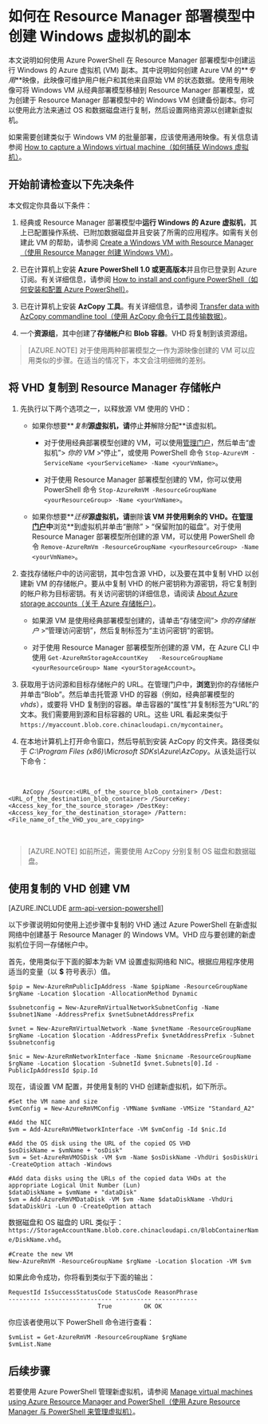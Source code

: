 <!-- ARM: tested -->

<properties
	pageTitle="创建 Windows VM 的副本 | Azure"
	description="了解如何通过创建一个 *专用映像*，在 Resource Manager 部署模型中创建运行 Windows 的 Azure 虚拟机。"
	services="virtual-machines-windows"
	documentationCenter=""
	authors="dsk-2015"
	manager="timlt"
	editor=""
	tags="azure-resource-manager"/>

<tags
	ms.service="virtual-machines-windows"
	ms.date="04/26/2016"
	wacn.date="06/20/2016"/>

# 如何在 Resource Manager 部署模型中创建 Windows 虚拟机的副本


本文说明如何使用 Azure PowerShell 在 Resource Manager 部署模型中创建运行 Windows 的 Azure 虚拟机 (VM) 副本。其中说明如何创建 Azure VM 的**_专用_**映像，此映像可维护用户帐户和其他来自原始 VM 的状态数据。使用专用映像可将 Windows VM 从经典部署模型移植到 Resource Manager 部署模型，或为创建于 Resource Manager 部署模型中的 Windows VM 创建备份副本。你可以使用此方法来通过 OS 和数据磁盘进行复制，然后设置网络资源以创建新虚拟机。

如果需要创建类似于 Windows VM 的批量部署，应该使用通用映像。有关信息请参阅 [How to capture a Windows virtual machine（如何捕获 Windows 虚拟机）](/documentation/articles/virtual-machines-windows-capture-image)。



## 开始前请检查以下先决条件

本文假定你具备以下条件：

1. 经典或 Resource Manager 部署模型中**运行 Windows 的 Azure 虚拟机**，其上已配置操作系统、已附加数据磁盘并且安装了所需的应用程序。如需有关创建此 VM 的帮助，请参阅 [Create a Windows VM with Resource Manager（使用 Resource Manager 创建 Windows VM）](/documentation/articles/virtual-machines-windows-ps-create)。

1. 已在计算机上安装 **Azure PowerShell 1.0 或更高版本**并且你已登录到 Azure 订阅。有关详细信息，请参阅 [How to install and configure PowerShell（如何安装和配置 Azure PowerShell）](/documentation/articles/powershell-install-configure)。

1. 已在计算机上安装 **AzCopy 工具**。有关详细信息，请参阅 [Transfer data with AzCopy commandline tool（使用 AzCopy 命令行工具传输数据）](/documentation/articles/storage-use-azcopy)。

1. 一个**资源组**，其中创建了**存储帐户**和 **Blob 容器**。VHD 将复制到该资源组。



> [AZURE.NOTE] 对于使用两种部署模型之一作为源映像创建的 VM 可以应用类似的步骤。在适当的情况下，本文会注明细微的差别。


## 将 VHD 复制到 Resource Manager 存储帐户


1. 先执行以下两个选项之一，以释放源 VM 使用的 VHD：

	- 如果你想要**_复制_**源虚拟机，请**停止**并**解除分配**该虚拟机。
	
		- 对于使用经典部署模型创建的 VM，可以使用[管理门户](https://manage.windowsazure.cn)，然后单击“虚拟机”> *你的 VM* >“停止”，或使用 PowerShell 命令 `Stop-AzureVM -ServiceName <yourServiceName> -Name <yourVmName>`。 
		
		- 对于使用 Resource Manager 部署模型创建的 VM，你可以使用 PowerShell 命令 `Stop-AzureRmVM -ResourceGroupName <yourResourceGroup> -Name <yourVmName>`。

	
	- 如果你想要**_迁移_**源虚拟机，请**删除**该 VM 并使用剩余的 VHD。在[管理门户](https://manage.windowsazure.cn)中**浏览**到虚拟机并单击“删除” > “保留附加的磁盘”。对于使用 Resource Manager 部署模型所创建的源 VM，可以使用 PowerShell 命令 `Remove-AzureRmVm -ResourceGroupName <yourResourceGroup> -Name <yourVmName>`。
	
1. 查找存储帐户中的访问密钥，其中包含源 VHD，以及要在其中复制 VHD 以创建新 VM 的存储帐户。要从中复制 VHD 的帐户密钥称为源密钥，将它复制到的帐户称为目标密钥。有关访问密钥的详细信息，请阅读 [About Azure storage accounts（关于 Azure 存储帐户）](/documentation/articles/storage-create-storage-account)。

	- 如果源 VM 是使用经典部署模型创建的，请单击“存储空间”> *你的存储帐户* >“管理访问密钥”，然后复制标签为“主访问密钥”的密钥。 
	
	- 对于使用 Resource Manager 部署模型所创建的源 VM，在 Azure CLI 中使用 `Get-AzureRmStorageAccountKey   -ResourceGroupName <yourResourceGroup> Name <yourStorageAccount>`。

1. 获取用于访问源和目标存储帐户的 URL。在管理门户中，**浏览**到你的存储帐户并单击“Blob”。然后单击托管源 VHD 的容器（例如，经典部署模型的 *vhds*），或要将 VHD 复制到的容器。单击容器的“属性”并复制标签为“URL”的文本。我们需要用到源和目标容器的 URL。这些 URL 看起来类似于 `https://myaccount.blob.core.chinacloudapi.cn/mycontainer`。

1. 在本地计算机上打开命令窗口，然后导航到安装 AzCopy 的文件夹。路径类似于 *C:\\Program Files (x86)\\Microsoft SDKs\\Azure\\AzCopy*。从该处运行以下命令：
</br>

		AzCopy /Source:<URL_of_the_source_blob_container> /Dest:<URL_of_the_destination_blob_container> /SourceKey:<Access_key_for_the_source_storage> /DestKey:<Access_key_for_the_destination_storage> /Pattern:<File_name_of_the_VHD_you_are_copying>
</br>

>[AZURE.NOTE] 如前所述，需要使用 AzCopy 分别复制 OS 磁盘和数据磁盘。


## 使用复制的 VHD 创建 VM

[AZURE.INCLUDE [arm-api-version-powershell](../includes/arm-api-version-powershell.md)]

以下步骤说明如何使用上述步骤中复制的 VHD 通过 Azure PowerShell 在新虚拟网络中创建基于 Resource Manager 的 Windows VM。VHD 应与要创建的新虚拟机位于同一存储帐户中。


首先，使用类似于下面的脚本为新 VM 设置虚拟网络和 NIC。根据应用程序使用适当的变量（以 **$** 符号表示）值。

	$pip = New-AzureRmPublicIpAddress -Name $pipName -ResourceGroupName $rgName -Location $location -AllocationMethod Dynamic

	$subnetconfig = New-AzureRmVirtualNetworkSubnetConfig -Name $subnet1Name -AddressPrefix $vnetSubnetAddressPrefix

	$vnet = New-AzureRmVirtualNetwork -Name $vnetName -ResourceGroupName $rgName -Location $location -AddressPrefix $vnetAddressPrefix -Subnet $subnetconfig

	$nic = New-AzureRmNetworkInterface -Name $nicname -ResourceGroupName $rgName -Location $location -SubnetId $vnet.Subnets[0].Id -PublicIpAddressId $pip.Id


现在，请设置 VM 配置，并使用复制的 VHD 创建新虚拟机，如下所示。
</br>

	#Set the VM name and size
	$vmConfig = New-AzureRmVMConfig -VMName $vmName -VMSize "Standard_A2"

	#Add the NIC
	$vm = Add-AzureRmVMNetworkInterface -VM $vmConfig -Id $nic.Id

	#Add the OS disk using the URL of the copied OS VHD
	$osDiskName = $vmName + "osDisk"
	$vm = Set-AzureRmVMOSDisk -VM $vm -Name $osDiskName -VhdUri $osDiskUri -CreateOption attach -Windows
	
	#Add data disks using the URLs of the copied data VHDs at the appropriate Logical Unit Number (Lun)
	$dataDiskName = $vmName + "dataDisk"
	$vm = Add-AzureRmVMDataDisk -VM $vm -Name $dataDiskName -VhdUri $dataDiskUri -Lun 0 -CreateOption attach
	
数据磁盘和 OS 磁盘的 URL 类似于：`https://StorageAccountName.blob.core.chinacloudapi.cn/BlobContainerName/DiskName.vhd`。
	
	#Create the new VM
	New-AzureRmVM -ResourceGroupName $rgName -Location $location -VM $vm
	
如果此命令成功，你将看到类似于下面的输出：

	RequestId IsSuccessStatusCode StatusCode ReasonPhrase
	--------- ------------------- ---------- ------------
	                         True         OK OK


你应该者使用以下 PowerShell 命令进行查看：

	$vmList = Get-AzureRmVM -ResourceGroupName $rgName
	$vmList.Name


## 后续步骤

若要使用 Azure PowerShell 管理新虚拟机，请参阅 [Manage virtual machines using Azure Resource Manager and PowerShell（使用 Azure Resource Manager 与 PowerShell 来管理虚拟机）](/documentation/articles/virtual-machines-windows-ps-manage)。

<!---HONumber=Mooncake_0613_2016-->